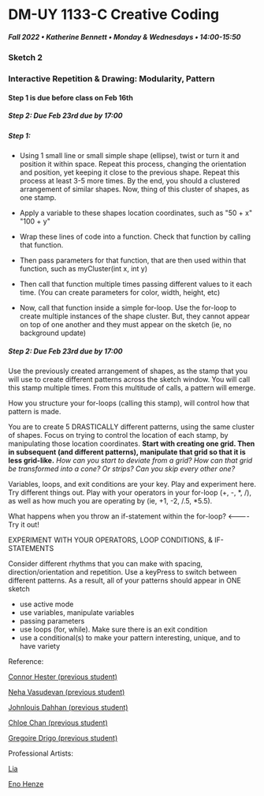 # DM-UY 1133-C Creative Coding
##### Fall 2022 • Katherine Bennett • Monday & Wednesdays • 14:00-15:50

### Sketch 2

### Interactive Repetition & Drawing: Modularity, Pattern


#### Step 1 is due before class on Feb 16th
##### Step 2: Due Feb 23rd due by 17:00

        
##### Step 1:
 
 - Using 1 small line or small simple shape (ellipse), twist or turn it and position it within space. Repeat this process, changing the orientation and position, yet keeping it close to the previous shape. Repeat this process at least 3-5 more times. By the end, you should a clustered arrangement of similar shapes. Now, thing of this cluster of shapes, as one stamp.

 - Apply a variable to these shapes location coordinates, such as "50 + x" "100 + y"

 - Wrap these lines of code into a function. Check that function by calling that function.

 - Then pass parameters for that function, that are then used within that function, such as myCluster(int x, int y)

 - Then call that function multiple times passing different values to it each time. (You can create parameters for color, width, height, etc)

 - Now, call that function inside a simple for-loop. Use the for-loop to create multiple instances of the shape cluster. But, they cannot appear on top of one another and they must appear on the sketch (ie, no background update)



##### Step 2: Due Feb 23rd due by 17:00


 Use the previously created arrangement of shapes, as the stamp that you will use to create different patterns across the sketch window. You will call this stamp multiple times. From this multitude of calls, a pattern will emerge.

 How you structure your for-loops (calling this stamp), will control how that pattern is made.

 You are to create 5 DRASTICALLY different patterns, using the same cluster of shapes. Focus on trying to control the location of each stamp, by manipulating those location coordinates. <strong>Start with creating one grid. Then in subsequent (and different patterns), manipulate that grid so that it is less grid-like.</strong> _How can you start to deviate from a grid? How can that grid be transformed into a cone? Or strips? Can you skip every other one?_

 Variables, loops, and exit conditions are your key. Play and experiment here. Try different things out. Play with your operators in your for-loop (+, -, *, /), as well as how much you are operating by (ie, +1, -2, /.5, *5.5). 

 What happens when you throw an if-statement within the for-loop? <---- Try it out!

 EXPERIMENT WITH YOUR OPERATORS, LOOP CONDITIONS, & IF-STATEMENTS

 Consider different rhythms that you can make with spacing, direction/orientation and repetition. Use a keyPress to switch between different patterns. As a result, all of your patterns should appear in ONE sketch

 - use active mode
 - use variables, manipulate variables
 - passing parameters
 - use loops (for, while). Make sure there is an exit condition
 - use a conditional(s) to make your pattern interesting, unique, and to have variety


 Reference: 

 [Connor Hester (previous student)](https://openprocessing.org/sketch/971975)

 [Neha Vasudevan (previous student)](https://openprocessing.org/sketch/971738)

 [Johnlouis Dahhan (previous student)](https://openprocessing.org/sketch/971999)

 [Chloe Chan (previous student)](https://openprocessing.org/sketch/971981)

 [Gregoire Drigo (previous student)](https://openprocessing.org/sketch/971994)

 Professional Artists:

 [Lia](http://www.liaworks.com/category/theprojects/)

 [Eno Henze](http://enohenze.de/)